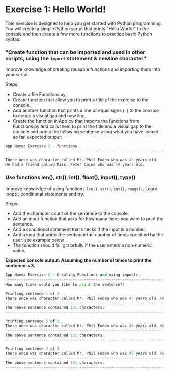 # Exercise 1: Hello World!
This exercise is designed to help you get started with Python programming. You will create a simple Python script that prints "Hello World!" to the console and then create a few more functions to practice basic Python syntax.

### "Create function that can be imported and used in other scripts, using the `import` statement & newline character"
Improve knowledge of creating reusable functions and importing them into your script.

Steps:
- Create a file Functions.py  
- Create function that allow you to print a title of the exercise to the console.
- Add another function that prints a line of equal signs (`-`) to the console to create a visual gap and new line.
- Create the function in App.py that imports the functions from Functions.py and calls them to print the title and a visual gap to the console and prints the following sentence using what you have leaned so far.
expected output:

```python
App Name: Exercise 2 - functions
------------------------------------------------------------------------------------------------------------

There once was character called Mr. Phil Foden who was 45 years old.
He had a friend called Miss. Peter Caine who was 10 years old.
```

### Use functions len(), str(), int(), float(), input(), type()
Improve knowledge of using functions `len()`, `str()`, `int()`, `range()`.
Learn loops , conditional statements and try.

Steps:
- Add the character count of the sentence to the console.
- Add an input function that asks for how many times you want to print the sentence.
- Add a conditional statement that checks if the input is a number.
- Add a loop that prints the sentence the number of times specified by the user. see example below
- The function should fail gracefully if the user enters a non-numeric value.

**Expected console output: Assuming the number of times to print the sentence is 3.**

```python
App Name: Exercise 2 - Creating Functions and using imports
---------------------------------------------------------------------------------------------------------------------------------------------------
How many times would you like to print the sentence?3

Printing sentence 1 of 3
There once was character called Mr. Phil Foden who was 45 years old. He had a friend called Miss. Peter Caine who was 10 years old.
---------------------------------------------------------------------------------------------------------------------------------------------------
The above sentence contained 131 characters.
---------------------------------------------------------------------------------------------------------------------------------------------------

Printing sentence 2 of 3
There once was character called Mr. Phil Foden who was 45 years old. He had a friend called Miss. Peter Caine who was 10 years old.
---------------------------------------------------------------------------------------------------------------------------------------------------
The above sentence contained 131 characters.
---------------------------------------------------------------------------------------------------------------------------------------------------

Printing sentence 3 of 3
There once was character called Mr. Phil Foden who was 45 years old. He had a friend called Miss. Peter Caine who was 10 years old.
---------------------------------------------------------------------------------------------------------------------------------------------------
The above sentence contained 131 characters.
---------------------------------------------------------------------------------------------------------------------------------------------------
```